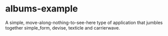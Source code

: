 # albums-example

A simple, move-along-nothing-to-see-here type of application that jumbles together simple_form, devise, texticle and carrierwave.
